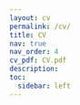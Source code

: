 ```yaml
---
layout: cv
permalink: /cv/
title: CV
nav: true
nav_order: 4
cv_pdf: CV.pdf
description:
toc:
  sidebar: left
---
```

